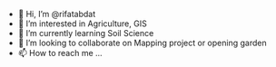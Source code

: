 - 👋 Hi, I’m @rifatabdat
- 👀 I’m interested in Agriculture, GIS
- 🌱 I’m currently learning Soil Science
- 💞️ I’m looking to collaborate on Mapping project or opening garden
- 📫 How to reach me ...

<!---
rifatabdat/rifatabdat is a ✨ special ✨ repository because its `README.md` (this file) appears on your GitHub profile.
You can click the Preview link to take a look at your changes.
--->
